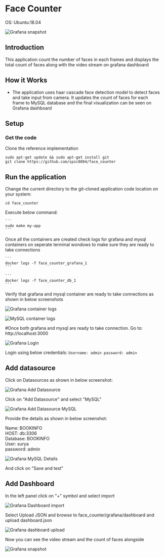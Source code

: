﻿

# Face Counter


OS: Ubuntu:18.04

![Grafana snapshot](./images/grafana.png)

## Introduction

This application count the number of faces in each frames and displays the total count of faces along with the video stream on grafana dashboard

## How it Works
- The application uses haar cascade face detection model to detect faces and take input from camera. It updates the count of faces for each frame to MySQL database and the final visualization can be seen on Grafana dashboard

## Setup
### Get the code
Clone the reference implementation
```
sudo apt-get update && sudo apt-get install git
git clone https://github.com/spsc0894/face_counter
```


## Run the application

Change the current directory to the git-cloned application code location on your system:
```
cd face_counter
```
Execute below command:

    ```
    sudo make my-app
    ```

Once all the containers are created check logs for grafana and mysql containers on seperate terminal wondows to make sure they are ready to take connections

    ```
    docker logs -f face_counter_grafana_1
    ```

    ```
    docker logs -f face_counter_db_1
    ```

Verify that grafana and mysql container are ready to take connections as shown in below screenshots

![Grafana container logs](./images/grafana_logs.png)

![MySQL container logs](./images/mysql_logs.png)

#Once both grafana and mysql are ready to take connection. Go to: http://localhost:3000

![Grafana Login](./images/grafana_login.png)

Login using below credentials:
    ```
    Username: admin
    password: admin
    ```

## Add datasource

Click on Datasources as shown in below screenshot:

![Grafana Add Datasource](./images/grafana_add_ds.png)

Click on "Add Datasource" and select "MySQL"

![Grafana Add Datasource MySQL](./images/grafana_mysql.png)

Provide the details as shown in below screenshot:

Name: BOOKINFO<br>
HOST: db:3306<br>
Database: BOOKINFO<br>
User: surya<br>
password: admin<br>


![Grafana MySQL Details](./images/grafana_mysql_details.png)

And click on "Save and test"

## Add Dashboard

In the left panel click on "+" symbol and select import

![Grafana Dashboard import](./images/grafana_import.png)

Select Upload JSON and browse to face_counter/grafana/dashboard and upload dashboard.json

![Grafana dashboard upload](./images/grafana_dash_upload.png)

Now you can see the video stream and the count of faces alongside

![Grafana snapshot](./images/grafana.png)
